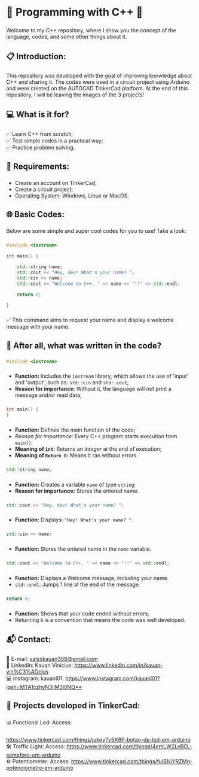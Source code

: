 **<h1>🥇 Programming with C++ 🥇</h1>**

###

Welcome to my *C++* repository, where I show you the concept of the language, codes, and some other things about it.

###

**<h2>📋 Introduction:</h2>**

###

This repository was developed with the goal of improving knowledge about C++ and sharing it. The codes were used in a circuit project using *Arduino* and were created on the AUTOCAD TinkerCad platform. At the end of this repository, I will be leaving the images of the 3 projects!

###

**<h2>💻 What is it for?</h2>**

###

✅ Learn C++ from scratch;<br>
✅ Test simple codes in a practical way;<br>
✅ Practice problem solving.

###

**<h2>📩 Requirements:</h2>**

###

- Create an account on TinkerCad;
- Create a circuit project;
- Operating System: Windows, Linux or MacOS.

###

**<h2>🌐 Basic Codes:</h2>**

###

Below are some simple and super cool codes for you to use! Take a look:

###
```cpp
#include <iostream>

int main() {

    std::string name;
    std::cout << "Hey, dev! What's your name? ";
    std::cin >> name;
    std::cout << "Welcome to C++, " << name << "!!" << std::endl;

    return 0;

}
```

###

✅ This command aims to request your name and display a welcome message with your name.

###

**<h2>🤔 After all, what was written in the code?</h2>**

###
```cpp
#include <iostream>
```

###

- **Function:** Includes the `iostream` library, which allows the use of 'input' and 'output', such as: `std::cin` and `std::cout`;
- **Reason for importance:** Without it, the language will not print a message and/or read data;

###
```cpp
int main() {
}
```

###

- **Function:** Defines the main function of the code;
- *Reason for importance:* Every C++ program starts execution from `main()`;
- **Meaning of `int`:** Returns an *integer* at the end of execution;
- **Meaning of `Return 0`:** Means it ran without errors.

###
```cpp
std::string name;
```

###

- **Function:** Creates a variable `name` of type `string`;
- **Reason for importance:** Stores the entered name.

###
```cpp
std::cout << "Hey, dev! What's your name? ";
```

###

- **Function:** Displays: `"Hey! What's your name? "`.

###
```cpp
std::cin >> name;
```

###

- **Function:** Stores the entered name in the `name` variable.

###
```cpp
std::cout << "Welcome to C++, " << name << "!!" << std::endl;
```

###

- **Function:** Displays a Welcome message, including your name.
- `std::endl`: Jumps 1 line at the end of the message.

###
```cpp
return 0;
```

###

- **Function:** Shows that your code ended without errors;
- Returning `0` is a convention that means the code was well developed.

###

**<h2>📬 Contact:</h2>**

###

📧 E-mail: saleskauan308@gmail.com<br>
💼 LinkedIn: Kauan Vinícius: https://www.linkedin.com/in/kauan-vin%C3%ADcius<br>
💻 Instagram: kauanl01: https://www.instagram.com/kauanl01?igsh=MTA1czhyN3liM3l0NQ==<br>

###

**<h2>📌 Projects developed in TinkerCad:</h2>**

###

📊 Functional Led: Access:

###
 https://www.tinkercad.com/things/jukqy7vSK6P-botao-de-led-em-arduino<br>
🛠 Traffic Light: Access: https://www.tinkercad.com/things/4emLW2LvB0L-semaforo-em-arduino<br>
⚙ Potentiometer: Access: https://www.tinkercad.com/things/fulBNiYRZMg-potenciometro-em-arduino